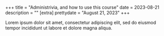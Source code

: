 +++
title = "Administrivia, and how to use this course"
date = 2023-08-21
description = ""
[extra]
prettydate = "August 21, 2023"
+++

Lorem ipsum dolor sit amet, consectetur adipiscing elit, sed do eiusmod tempor incididunt ut labore et dolore magna aliqua.
